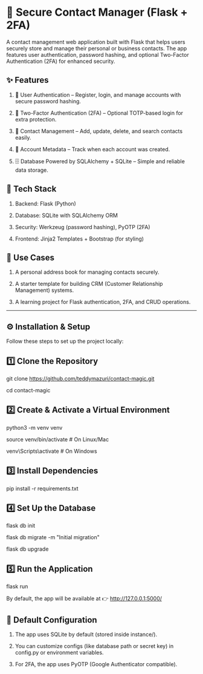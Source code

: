 📇 Secure Contact Manager (Flask + 2FA)
========================================

A contact management web application built with Flask that helps users securely store and manage their personal or business contacts. The app features user authentication, password hashing, and optional Two-Factor Authentication (2FA) for enhanced security.

✨ Features
------------

1. 🔐 User Authentication – Register, login, and manage accounts with secure password hashing.

2. 🔑 Two-Factor Authentication (2FA) – Optional TOTP-based login for extra protection.

3. 📇 Contact Management – Add, update, delete, and search contacts easily.

4. 📅 Account Metadata – Track when each account was created.

5. 🗄️ Database Powered by SQLAlchemy + SQLite – Simple and reliable data storage.


🚀 Tech Stack
--------------

1. Backend: Flask (Python)

2. Database: SQLite with SQLAlchemy ORM

3. Security: Werkzeug (password hashing), PyOTP (2FA)

4. Frontend: Jinja2 Templates + Bootstrap (for styling)


🎯 Use Cases
-------------

1. A personal address book for managing contacts securely.

2. A starter template for building CRM (Customer Relationship Management) systems.

3. A learning project for Flask authentication, 2FA, and CRUD operations.


------------------------
⚙️ Installation & Setup
------------------------

Follow these steps to set up the project locally:

1️⃣ Clone the Repository
-----------------------
git clone https://github.com/teddymazuri/contact-magic.git

cd contact-magic

2️⃣ Create & Activate a Virtual Environment
------------------------------------------
python3 -m venv venv

source venv/bin/activate   # On Linux/Mac

venv\Scripts\activate      # On Windows

3️⃣ Install Dependencies
-----------------------
pip install -r requirements.txt

4️⃣ Set Up the Database
----------------------
flask db init

flask db migrate -m "Initial migration"

flask db upgrade

5️⃣ Run the Application
----------------------
flask run


By default, the app will be available at 👉 http://127.0.0.1:5000/


🔑 Default Configuration
-------------------------

1. The app uses SQLite by default (stored inside instance/).

2. You can customize configs (like database path or secret key) in config.py or environment variables.

3. For 2FA, the app uses PyOTP (Google Authenticator compatible).
